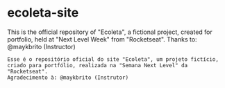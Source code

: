 # ecoleta-site
This is the official repository of "Ecoleta", a fictional project, created for portfolio, held at "Next Level Week" from "Rocketseat".
Thanks to: @maykbrito (Instructor)

~~~~~
Esse é o repositório oficial do site "Ecoleta", um projeto fictício, criado para portfólio, realizada na "Semana Next Level" da "Rocketseat".
Agradecimento à: @maykbrito (Instrutor)

